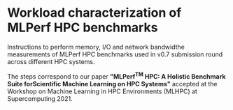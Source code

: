 # Workload characterization of MLPerf HPC benchmarks

Instructions to perform memory, I/O and network bandwidthe measurements of MLPerf HPC benchmarks used in v0.7 submission round across different HPC systems.

The steps correspond to our paper  **"MLPerf<sup>TM</sup> HPC: A Holistic Benchmark Suite forScientific Machine Learning on HPC Systems"** accepted at the Workshop on Machine Learning in HPC Environments (MLHPC) at Supercomputing 2021. 


